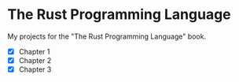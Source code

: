 # The Rust Programming Language

My projects for the "The Rust Programming Language" book.

- [x] Chapter 1
- [x] Chapter 2
- [x] Chapter 3
